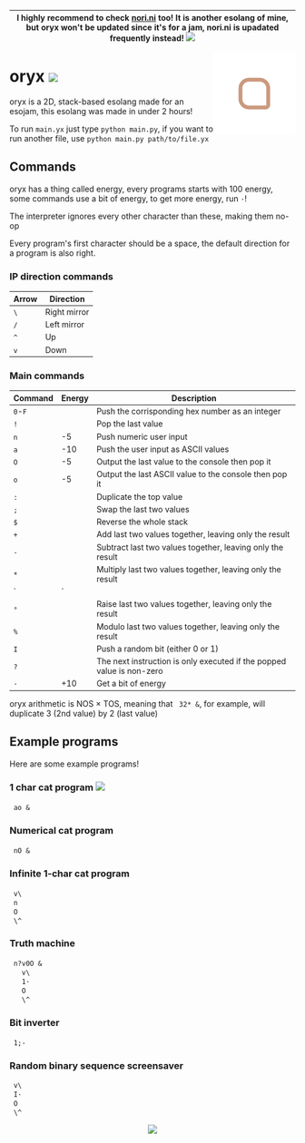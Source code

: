 | I highly recommend to check [nori.ni](https://github.com/mkukiro/nori.ni) too! It is another esolang of mine, but oryx won't be updated since it's for a jam, nori.ni is upadated frequently instead! <img src="https://nukocities.neocities.org/nuko/act/cat4.gif">|
| - |

<img align="right" height="145" src=".meow/oryx.svg">

# oryx [<img src="https://nukocities.neocities.org/nuko/react/cat19.gif">](https://nukocities.neocities.org/)

oryx is a 2D, stack-based esolang made for an esojam, this esolang was made in under 2 hours!

To run `main.yx` just type `python main.py`, if you want to run another file, use `python main.py path/to/file.yx`

## Commands

oryx has a thing called energy, every programs starts with 100 energy, some commands use a bit of energy, to get more energy, run `·`!

The interpreter ignores every other character than these, making them no-op

Every program's first character should be a space, the default direction for a program is also right.

### IP direction commands

| Arrow | Direction         |
| ----- | ----------------- |
| `\`   | Right mirror      |
| `/`   | Left mirror       |
| `^`   | Up                |
| `v`   | Down              |

### Main commands

| Command     | Energy | Description                                                           |
| ----------- | ------ | --------------------------------------------------------------------- |
| `0`-`F`     |        | Push the corrisponding hex number as an integer                       |
| `!`         |        | Pop the last value                                                    |
| `n`         | -5     | Push numeric user input                                               |
| `a`         | -10    | Push the user input as ASCII values                                   |
| `O`         | -5     | Output the last value to the console then pop it                      |
| `o`         | -5     | Output the last ASCII value to the console then pop it                |
| `:`         |        | Duplicate the top value                                               |
| `;`         |        | Swap the last two values                                              |
| `$`         |        | Reverse the whole stack                                               |
| `+`         |        | Add last two values together, leaving only the result                 |
| `-`         |        | Subtract last two values together, leaving only the result            |
| `*`         |        | Multiply last two values together, leaving only the result            |
| `|`         |        | Divide last two values together, leaving only the result              |
| `°`         |        | Raise last two values together, leaving only the result               |
| `%`         |        | Modulo last two values together, leaving only the result              |
| `I`         |        | Push a random bit (either 0 or 1)                                     |
| `?`         |        | The next instruction is only executed if the popped value is non-zero |
| `·`         | +10    | Get a bit of energy                                                   |

oryx arithmetic is NOS × TOS, meaning that ` 32* &`, for example, will duplicate 3 (2nd value) by 2 (last value)

## Example programs

Here are some example programs!

### 1 char cat program [<img src="https://nukocities.neocities.org/nuko/act/cat1.gif">](https://github.com/mkukiro/nori.ni/tree/develop#cat-program-)

``` ao &```

### Numerical cat program

``` nO &```

### Infinite 1-char cat program

```yx
 v\
 n
 O
 \^
```


### Truth machine

```yx
 n?v0O &
   v\
   1·
   O 
   \^
```

### Bit inverter

``` 1;-```

### Random binary sequence screensaver

```yx
 v\
 I·
 O
 \^
```

<p align="center"><img src="https://nukocities.neocities.org/nuko/sets/cat80.gif"></img></p>
